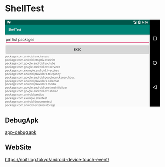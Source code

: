 # ShellTest
![](a0b6ed76-screenshot_1569740213.png)
## DebugApk
[app-debug.apk](https://github.com/noitaro/ShellTest/blob/master/build/outputs/apk/debug/app-debug.apk)
## WebSite
https://noitalog.tokyo/android-device-touch-event/
